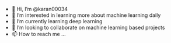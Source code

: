 - 👋 Hi, I’m @karan00034
- 👀 I’m interested in learning more about machine learning daily
- 🌱 I’m currently learning deep learning
- 💞️ I’m looking to collaborate on machine learning based projects
- 📫 How to reach me ...

<!---
karan00034/karan00034 is a ✨ special ✨ repository because its `README.md` (this file) appears on your GitHub profile.
You can click the Preview link to take a look at your changes.
--->
